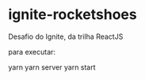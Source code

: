 # ignite-rocketshoes

Desafio do Ignite, da trilha ReactJS

para executar:

yarn
yarn server
yarn start

